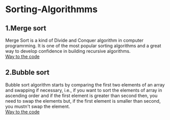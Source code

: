 # Sorting-Algorithmms
 ## 1.Merge sort
 Merge Sort is a kind of Divide and Conquer algorithm in computer programrming. It is one of the most popular sorting algorithms and a great way to develop confidence in building recursive algorithms. <br/>
[Way to the code](https://github.com/ASTHA193/Sorting-Algorithmms/blob/master/mergesort.c) 
 
 ## 2.Bubble sort
 Bubble sort algorithm starts by comparing the first two elements of an array and swapping if necessary, i.e., if you want to sort the elements of array in ascending order and if the first element is greater than second then, you need to swap the elements but, if the first element is smaller than second, you mustn't swap the element. <br/>
[Way to the code]()
